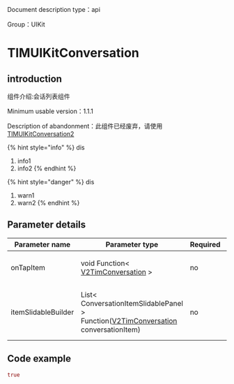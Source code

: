 
Document description type：api

Group：UIKit

# TIMUIKitConversation


## introduction

组件介绍:会话列表组件

Minimum usable version：1.1.1

Description of abandonment：此组件已经废弃，请使用[TIMUIKitConversation2](TIMUIKitConversation2.md)

{% hint style="info" %}
dis
1. info1
2. info2
{% endhint %}


{% hint style="danger" %}
dis
1. warn1
2. warn2
{% endhint %}


## Parameter details

| Parameter name | Parameter type | Required | Description |
| -------------- | -------------- | -------- | ----------- |
| onTapItem | void Function< [V2TimConversation](../class/user/V2TimConversation.md) > | no | 会话模块点击触发的函数 |
| itemSlidableBuilder | List< ConversationItemSlidablePanel > Function([V2TimConversation](../class/user/V2TimConversation.md) conversationItem) | no | 用于自定义构建会话模块中的边缘滑动操作模块的构造器 |

## Code example

```dart
true
```
